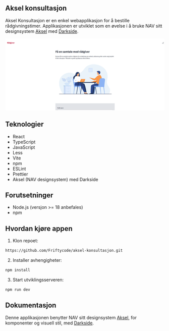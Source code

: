 ## **Aksel konsultasjon**

Aksel Konsultasjon er en enkel webapplikasjon for å bestille rådgivningstimer. Applikasjonen er utviklet som en øvelse i
å bruke NAV sitt designsystem [Aksel](https://aksel.nav.no/) med [Darkside](https://aksel.nav.no/grunnleggende/darkside/ny-versjon-av-aksel-darkside).

![readme.png](src/assets/readme.png)

## Teknologier

- React
- TypeScript
- JavaScript
- Less
- Vite
- npm
- ESLint
- Prettier
- Aksel (NAV designsystem) med Darkside

## Forutsetninger

- Node.js (versjon >= 18 anbefales)
- npm

## Hvordan kjøre appen

1. Klon repoet:

```bash
https://github.com/Friftycode/aksel-konsultasjon.git
```

2. Installer avhengigheter:

```bash
npm install
```

3. Start utviklingsserveren:

```bash
npm run dev
```

## Dokumentasjon

Denne applikasjonen benytter NAV sitt designsystem [Aksel](https://aksel.nav.no/), for komponenter og visuell stil, med [Darkside](https://aksel.nav.no/grunnleggende/darkside/ny-versjon-av-aksel-darkside).
